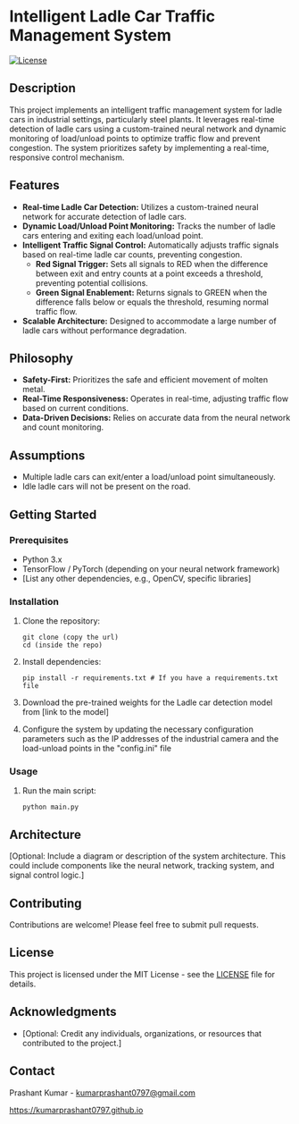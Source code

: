 # Intelligent Ladle Car Traffic Management System

[![License](https://img.shields.io/badge/License-MIT-blue.svg)](LICENSE) <!-- Replace with your actual license -->

## Description

This project implements an intelligent traffic management system for ladle cars in industrial settings, particularly steel plants. It leverages real-time detection of ladle cars using a custom-trained neural network and dynamic monitoring of load/unload points to optimize traffic flow and prevent congestion. The system prioritizes safety by implementing a real-time, responsive control mechanism.

## Features

*   **Real-time Ladle Car Detection:** Utilizes a custom-trained neural network for accurate detection of ladle cars.
*   **Dynamic Load/Unload Point Monitoring:** Tracks the number of ladle cars entering and exiting each load/unload point.
*   **Intelligent Traffic Signal Control:** Automatically adjusts traffic signals based on real-time ladle car counts, preventing congestion.
    *   **Red Signal Trigger:** Sets all signals to RED when the difference between exit and entry counts at a point exceeds a threshold, preventing potential collisions.
    *   **Green Signal Enablement:** Returns signals to GREEN when the difference falls below or equals the threshold, resuming normal traffic flow.
*   **Scalable Architecture:** Designed to accommodate a large number of ladle cars without performance degradation.

## Philosophy

*   **Safety-First:** Prioritizes the safe and efficient movement of molten metal.
*   **Real-Time Responsiveness:** Operates in real-time, adjusting traffic flow based on current conditions.
*   **Data-Driven Decisions:** Relies on accurate data from the neural network and count monitoring.

## Assumptions

*   Multiple ladle cars can exit/enter a load/unload point simultaneously.
*   Idle ladle cars will not be present on the road.

## Getting Started

### Prerequisites

*   Python 3.x
*   TensorFlow / PyTorch (depending on your neural network framework)
*   [List any other dependencies, e.g., OpenCV, specific libraries]

### Installation

1.  Clone the repository:
    ```
    git clone (copy the url)
    cd (inside the repo)
    ```
2.  Install dependencies:
    ```
    pip install -r requirements.txt # If you have a requirements.txt file

    ```
3.  Download the pre-trained weights for the Ladle car detection model from [link to the model]

4.  Configure the system by updating the necessary configuration parameters such as the IP addresses of the industrial camera and the load-unload points in the "config.ini" file

### Usage

1.  Run the main script:
    ```
    python main.py
    ```

## Architecture

[Optional: Include a diagram or description of the system architecture. This could include components like the neural network, tracking system, and signal control logic.]

## Contributing

Contributions are welcome! Please feel free to submit pull requests.

## License

This project is licensed under the MIT License - see the [LICENSE](LICENSE) file for details.

## Acknowledgments

*   [Optional: Credit any individuals, organizations, or resources that contributed to the project.]

## Contact

Prashant Kumar - kumarprashant0797@gmail.com

https://kumarprashant0797.github.io
